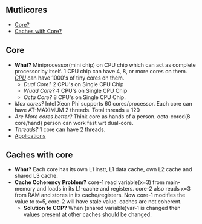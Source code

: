## Mutlicores
- [Core?](#multicore)
- [Caches with Core?](#cache)

<a name="multicore"></a>
## Core
- **What?** Miniprocessor(mini chip) on CPU chip which can act as complete processor by itself. 1 CPU chip can have 4, 8, or more cores on them. *[GPU](/Motherboard/CPU/GPU)* can have 1000's of tiny cores on them.
  - *Dual Core?* 2 CPU's on  Single CPU Chip
  - *Wuad Core?* 4 CPU's on Single CPU Chip
  - *Octa Core?* 8 CPU's on Single CPU Chip.
- *Max cores?* Intel Xeon Phi supports 60 cores/processor. Each core can have AT-MAXIMUM 2 threads. Total threads = 120
- *Are More cores better?* Think core as hands of a person. octa-cored(8 core/hand) person can work fast wrt dual-core.
- *Threads?* 1 core can have 2 threads.
- [Applications](/Motherboard/CPU/GPU/GPU/Applications_Advantages_Disadv.md)

<a name="cache"></a>
## Caches with core
- **What?** Each core has its own L1 instr, L1 data cache, own L2 cache and shared L3 cache.
- **Cache Coherency Problem?** core-1 read variable(x=3) from main-memory and loads in its L1-cache and registers. core-2 also reads x=3 from RAM and stores in its cache/registers. Now core-1 modifies the value to x=5, core-2 will have stale value. caches are not coherent.
  - **Solution to CCP?** When (shared variable)var-1 is changed then values present at other caches should be changed. 

